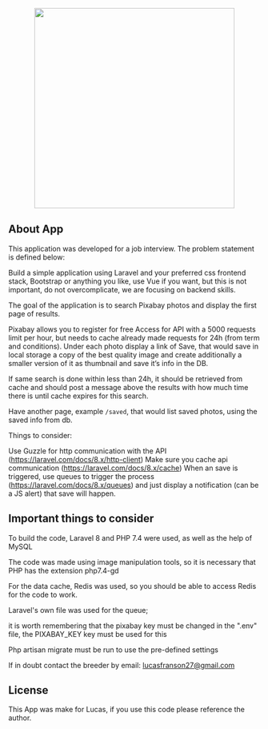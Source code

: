 <p align="center"><a href="https://laravel.com" target="_blank"><img src="https://raw.githubusercontent.com/laravel/art/master/logo-lockup/5%20SVG/2%20CMYK/1%20Full%20Color/laravel-logolockup-cmyk-red.svg" width="400"></a></p>


## About App

This application was developed for a job interview. The problem statement is defined below:

Build a simple application using Laravel and your preferred css frontend stack, Bootstrap or anything you like, use Vue if you want, but this is not important, do not overcomplicate, we are focusing on backend skills.
 
The goal of the application is to search Pixabay photos and display the first page of results.

Pixabay allows you to register for free Access for API with a 5000 requests limit per hour, but needs to cache already made requests for 24h (from term and conditions).
Under each photo display a link of Save, that would save in local storage a copy of the best quality image and create additionally a smaller version  of it as thumbnail and save it’s info in the DB.

If same search is done within less than 24h, it should be retrieved from cache and should post a message above the results with how much time there is until cache expires for this search.

Have another page, example `/saved`, that would list saved photos, using the saved info from db.

Things to consider:

Use Guzzle for http communication with the API (https://laravel.com/docs/8.x/http-client)
Make sure you cache api communication (https://laravel.com/docs/8.x/cache)
When an save is triggered, use queues to trigger the process (https://laravel.com/docs/8.x/queues) and just display a notification (can be a JS alert) that save will happen.

## Important things to consider

To build the code, Laravel 8 and PHP 7.4 were used, as well as the help of MySQL

The code was made using image manipulation tools, so it is necessary that PHP has the extension php7.4-gd

For the data cache, Redis was used, so you should be able to access Redis for the code to work.

Laravel's own file was used for the queue;

it is worth remembering that the pixabay key must be changed in the ".env" file, the PIXABAY_KEY key must be used for this

Php artisan migrate must be run to use the pre-defined settings

If in doubt contact the breeder by email: lucasfranson27@gmail.com

## License

This App was make for Lucas, if you use this code please reference the author.
